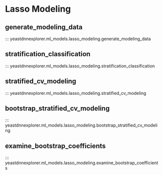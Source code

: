 <h1>Lasso Modeling</h1> 

<h2>generate_modeling_data</h2>

::: yeastdnnexplorer.ml_models.lasso_modeling.generate_modeling_data

<h2>stratification_classification</h2>

::: yeastdnnexplorer.ml_models.lasso_modeling.stratification_classification

<h2>stratified_cv_modeling</h2>

::: yeastdnnexplorer.ml_models.lasso_modeling.stratified_cv_modeling

<h2>bootstrap_stratified_cv_modeling</h2>

::: yeastdnnexplorer.ml_models.lasso_modeling.bootstrap_stratified_cv_modeling

<h2>examine_bootstrap_coefficients</h2>

::: yeastdnnexplorer.ml_models.lasso_modeling.examine_bootstrap_coefficients